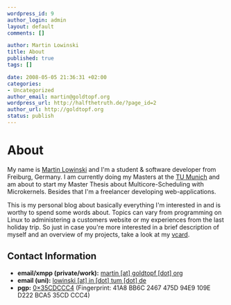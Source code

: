 ```yaml
--- 
wordpress_id: 9
author_login: admin
layout: default
comments: []

author: Martin Lowinski
title: About
published: true
tags: []

date: 2008-05-05 21:36:31 +02:00
categories: 
- Uncategorized
author_email: martin@goldtopf.org
wordpress_url: http://halfthetruth.de/?page_id=2
author_url: http://goldtopf.org
status: publish
---
```


# About #

My name is <a href="http://goldtopf.org">Martin Lowinski</a> and I'm a student & software developer from Freiburg, Germany. I am currently doing my Masters at the <a href="http://in.tum.de">TU Munich</a> and am about to start my Master Thesis about Multicore-Scheduling with Microkernels. Besides that I'm a freelancer developing web-applications.

This is my personal blog about basically everything I'm interested in and is worthy to spend some words about. Topics can vary from programming on Linux to administering a customers website or my experiences from the last holiday trip. So just in case you're more interested in a brief description of myself and an overview of my projects, take a look at my <a href="http://goldtopf.org">vcard</a>.

## Contact Information ##

* <strong>emai</strong><strong>l/xmpp (private/work):</strong> <a href="mailto:martin%20%5Bat%5D%20goldtopf%20%5Bdot%5D%20org">martin [at] goldtopf [dot] org</a></li>
* <strong>email (uni):</strong> <a href="mailto:lowinski [at] in [dot] tum [dot] de">lowinski [at] in [dot] tum [dot] de</a></li>
* <strong>pgp:</strong> <a href="http://pgp.mit.edu:11371/pks/lookup?search=0x35CDCCC4&op=vindex">0&times;35CDCCC4</a> (Fingerprint: 41A8 BB6C 2467 475D 94E9 109E D222 BCA5 35CD CCC4)</li>

